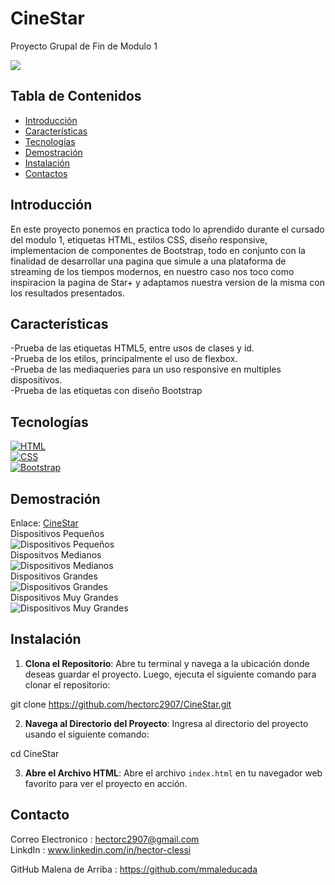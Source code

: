 # CineStar

Proyecto Grupal de Fin de Modulo 1

![](https://github.com/hectorc2907/CineStar/blob/dev/img/capturas/Logo.PNG)

## Tabla de Contenidos

- [Introducción](#introducción)
- [Características](#características)
- [Tecnologías](#tecnologías)
- [Demostración](#demostración)
- [Instalación](#instalación)
- [Contactos](#contactos)

## Introducción

En este proyecto ponemos en practica todo lo aprendido durante el cursado del modulo 1, etiquetas HTML, estilos CSS, diseño responsive, implementacion de componentes de Bootstrap, todo en conjunto con la finalidad de desarrollar una pagina que simule a una plataforma de streaming de los tiempos modernos, en nuestro caso nos toco como inspiracion la pagina de Star+ y adaptamos nuestra version de la misma con los resultados presentados.

## Características

-Prueba de las etiquetas HTML5, entre usos de clases y id.  
-Prueba de los etilos, principalmente el uso de flexbox.  
-Prueba de las mediaqueries para un uso responsive en multiples dispositivos.  
-Prueba de las etiquetas con diseño Bootstrap 

## Tecnologías

[![HTML](https://img.shields.io/badge/-HTML-orange?style=flat&logo=html5&logoColor=white)](https://www.w3.org/TR/html52/)  
[![CSS](https://img.shields.io/badge/-CSS-blue?style=flat&logo=css3&logoColor=white)](https://www.w3.org/Style/CSS/)  
[![Bootstrap](https://img.shields.io/badge/-Bootstrap-purple?style=flat&logo=bootstrap&logoColor=white)](https://getbootstrap.com/)  
## Demostración

Enlace:
[CineStar](https://cinestargroup3.netlify.app/)  
Dispositivos Pequeños  
![Dispositivos Pequeños](https://github.com/hectorc2907/CineStar/blob/dev/img/capturas/Small.PNG)  
Dispositvos Medianos  
![Dispositivos Medianos](https://github.com/hectorc2907/CineStar/blob/dev/img/capturas/Medium.PNG)  
Dispositivos Grandes  
![Dispositivos Grandes](https://github.com/hectorc2907/CineStar/blob/dev/img/capturas/Large.PNG)  
Dispositivos Muy Grandes  
![Dispositivos Muy Grandes](https://github.com/hectorc2907/CineStar/blob/dev/img/capturas/XLarge.PNG)

## Instalación

1. **Clona el Repositorio**: Abre tu terminal y navega a la ubicación donde deseas guardar el proyecto. Luego, ejecuta el siguiente comando para clonar el repositorio:
    
git clone https://github.com/hectorc2907/CineStar.git
    
2. **Navega al Directorio del Proyecto**: Ingresa al directorio del proyecto usando el siguiente comando:
    
cd CineStar
    
3. **Abre el Archivo HTML**: Abre el archivo `index.html` en tu navegador web favorito para ver el proyecto en acción.

## Contacto

Correo Electronico : hectorc2907@gmail.com    
LinkdIn : www.linkedin.com/in/hector-clessi

GitHub Malena de Arriba : https://github.com/mmaleducada